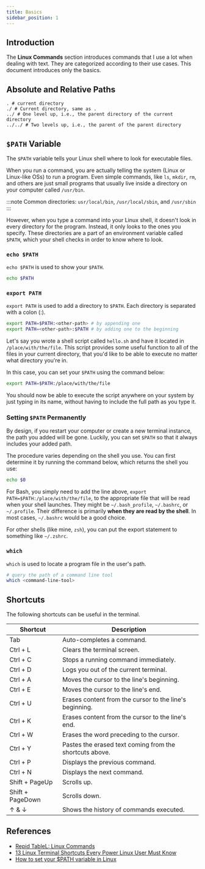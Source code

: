 ```yaml
---
title: Basics
sidebar_position: 1
---
```


## Introduction

The **Linux Commands** section introduces commands that I use a lot when dealing with text. They are categorized according to their use cases. This document introduces only the basics.

## Absolute and Relative Paths

```shell
. # current directory
./ # Current directory, same as .
../ # One level up, i.e., the parent directory of the current directory
../../ # Two levels up, i.e., the parent of the parent directory
```

## `$PATH` Variable

The `$PATH` variable tells your Linux shell where to look for executable files.

When you run a command, you are actually telling the system (Linux or Linux-like OSs) to run a program. Even simple commands, like `ls`, `mkdir`, `rm`, and others are just small programs that usually live inside a directory on your computer called `/usr/bin`.

:::note
Common directories: `usr/local/bin`, `/usr/local/sbin`, and `/usr/sbin`
:::

However, when you type a command into your Linux shell, it doesn't look in every directory for the program. Instead, it only looks to the ones you specify. These directories are a part of an environment variable called `$PATH`, which your shell checks in order to know where to look.

### `echo $PATH`

`echo $PATH` is used to show your `$PATH`.

```bash
echo $PATH
```

### `export PATH`

`export PATH` is used to add a directory to `$PATH`. Each directory is separated with a colon (:).

```bash
export PATH=$PATH:<other-path> # by appending one
export PATH=<other-path>:$PATH # by adding one to the beginning
```

Let's say you wrote a shell script called `hello.sh` and have it located in `/place/with/the/file`. This script provides some useful function to all of the files in your current directory, that you'd like to be able to execute no matter what directory you're in.

In this case, you can set your `$PATH` using the command below:

```bash
export PATH=$PATH:/place/with/the/file
```

You should now be able to execute the script anywhere on your system by just typing in its name, without having to include the full path as you type it.

### Setting `$PATH` Permanently

By design, if you restart your computer or create a new terminal instance, the path you added will be gone. Luckily, you can set `$PATH` so that it always includes your added path.

The procedure varies depending on the shell you use. You can first determine it by running the command below, which returns the shell you use:

```bash
echo $0
```

For Bash, you simply need to add the line above, `export PATH=$PATH:/place/with/the/file`, to the appropriate file that will be read when your shell launches. They might be `~/.bash_profile`, `~/.bashrc`, or `~/.profile`. Their difference is primarily **when they are read by the shell**. In most cases, `~/.bashrc` would be a good choice.

For other shells (like mine, `zsh`), you can put the export statement to something like `~/.zshrc`.

### `which`

`which` is used to locate a program file in the user's path.

```bash
# query the path of a command line tool
which <command-line-tool>
```

## Shortcuts

The following shortcuts can be useful in the terminal.

| Shortcut         | Description                                             |
| ---------------- | ------------------------------------------------------- |
| Tab              | Auto-completes a command.                               |
| Ctrl + L         | Clears the terminal screen.                             |
| Ctrl + C         | Stops a running command immediately.                    |
| Ctrl + D         | Logs you out of the current terminal.                   |
| Ctrl + A         | Moves the cursor to the line's beginning.               |
| Ctrl + E         | Moves the cursor to the line's end.                     |
| Ctrl + U         | Erases content from the cursor to the line's beginning. |
| Ctrl + K         | Erases content from the cursor to the line's end.       |
| Ctrl + W         | Erases the word preceding to the cursor.                |
| Ctrl + Y         | Pastes the erased text coming from the shortcuts above. |
| Ctrl + P         | Displays the previous command.                          |
| Ctrl + N         | Displays the next command.                              |
| Shift + PageUp   | Scrolls up.                                             |
| Shift + PageDown | Scrolls down.                                           |
| ↑ & ↓            | Shows the history of commands executed.                 |

## References

- [Repid TableL: Linux Commands](https://www.rapidtables.com/code/linux/index.html)
- [13 Linux Terminal Shortcuts Every Power Linux User Must Know](https://linuxhandbook.com/linux-shortcuts/)
- [How to set your $PATH variable in Linux](https://opensource.com/article/17/6/set-path-linux)
